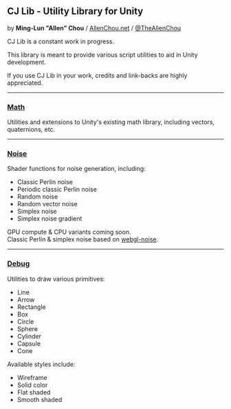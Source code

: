 ## CJ Lib - Utility Library for Unity
by **Ming-Lun "Allen" Chou** / [AllenChou.net](http://AllenChou.net) / [@TheAllenChou](http://twitter.com/TheAllenChou)  
  
CJ Lib is a constant work in progress.

This library is meant to provide various script utilities to aid in Unity development.

If you use CJ Lib in your work, credits and link-backs are highly appreciated.

----
### [Math](https://github.com/TheAllenChou/unity-cj-lib/tree/master/Unity%20CJ%20Lib/Assets/CjLib/Math)

Utilities and extensions to Unity's existing math library, including vectors, quaternions, etc.


----
### [Noise](https://github.com/TheAllenChou/unity-cj-lib/tree/master/Unity%20CJ%20Lib/Assets/CjLib/Noise)

Shader functions for noise generation, including:  
  * Classic Perlin noise
  * Periodic classic Perlin noise
  * Random noise
  * Random vector noise
  * Simplex noise
  * Simplex noise gradient
  
GPU compute & CPU variants coming soon.   
Classic Perlin & simplex noise based on [webgl-noise](https://github.com/ashima/webgl-noise).  

----
### [Debug](https://github.com/TheAllenChou/unity-cj-lib/tree/master/Unity%20CJ%20Lib/Assets/CjLib/Debug)

Utilities to draw various primitives:  
  * Line
  * Arrow
  * Rectangle
  * Box
  * Circle
  * Sphere
  * Cylinder
  * Capsule
  * Cone

Available styles include:  
  * Wireframe
  * Solid color
  * Flat shaded
  * Smooth shaded
